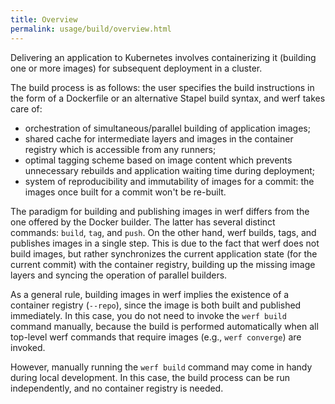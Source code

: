 ```yaml
---
title: Overview
permalink: usage/build/overview.html
---
```


Delivering an application to Kubernetes involves containerizing it (building one or more images) for subsequent deployment in a cluster.

The build process is as follows: the user specifies the build instructions in the form of a Dockerfile or an alternative Stapel build syntax, and werf takes care of:

* orchestration of simultaneous/parallel building of application images;
* shared cache for intermediate layers and images in the container registry which is accessible from any runners;
* optimal tagging scheme based on image content which prevents unnecessary rebuilds and application waiting time during deployment;
* system of reproducibility and immutability of images for a commit: the images once built for a commit won't be re-built.

The paradigm for building and publishing images in werf differs from the one offered by the Docker builder. The latter has several distinct commands: `build`, `tag`, and `push`. On the other hand, werf builds, tags, and publishes images in a single step. This is due to the fact that werf does not build images, but rather synchronizes the current application state (for the current commit) with the container registry, building up the missing image layers and syncing the operation of parallel builders.

As a general rule, building images in werf implies the existence of a container registry (`--repo`), since the image is both built and published immediately. In this case, you do not need to invoke the `werf build` command manually, because the build is performed automatically when all top-level werf commands that require images (e.g., `werf converge`) are invoked.

However, manually running the `werf build` command may come in handy during local development. In this case, the build process can be run independently, and no container registry is needed.

